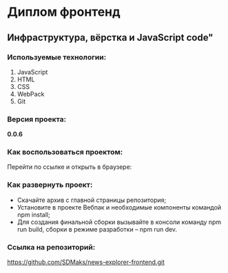 # **Диплом фронтенд**

## Инфраструктура, вёрстка и JavaScript code"

### Используемые технологии:
1. JavaScript
2. HTML
3. CSS
4. WebPack
5. Git

### Версия проекта:
**0.0.6**

### Как воспользоваться проектом:
Перейти по ссылке и открыть в браузере:

### Как развернуть проект:
* Скачайте архив с главной страницы репозитория;
* Установите в проекте Вебпак и необходимые компоненты командой npm install;
* Для создания финальной сборки вызывайте в консоли команду npm run build, сборки в режиме разработки – npm run dev.

### Ссылка на репозиторий:
https://github.com/SDMaks/news-explorer-frontend.git
